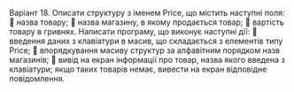 Варіант 18.
Описати структуру з іменем Price, що містить наступні поля:
 назва товару;
 назва магазину, в якому продається товар;
 вартість товару в гривнях.
Написати програму, що виконує наступні дії:
 введення даних з клавіатури в масив, що складається з елементів типу Price; 
 впорядкування масиву структур за алфавітним порядком назв магазинів;
 вивід на екран інформації про товар, назва якого введена з клавіатури; якщо таких товарів немає, вивести на екран відповідне повідомлення.
